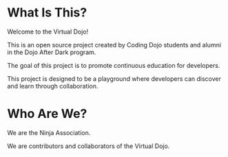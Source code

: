 # What Is This?

Welcome to the Virtual Dojo!

This is an open source project created by Coding Dojo students and alumni in the Dojo After Dark program.

The goal of this project is to promote continuous education for developers.

This project is designed to be a playground where developers can discover and learn through collaboration.

# Who Are We?

We are the Ninja Association.

We are contributors and collaborators of the Virtual Dojo.
